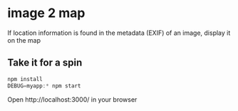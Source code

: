 # image 2 map

If location information is found in the metadata (EXIF) of an image,
display it on the map

## Take it for a spin
```javascript
npm install
DEBUG=myapp:* npm start
```

Open http://localhost:3000/ in your browser
